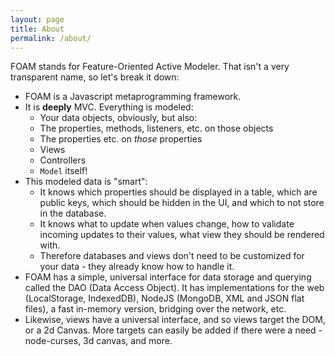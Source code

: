 ```yaml
---
layout: page
title: About
permalink: /about/
---
```


FOAM stands for Feature-Oriented Active Modeler. That isn't a very transparent name, so let's break it down:

- FOAM is a Javascript metaprogramming framework.
- It is **deeply** MVC. Everything is modeled:
    - Your data objects, obviously, but also:
    - The properties, methods, listeners, etc. on those objects
    - The properties etc. on *those* properties
    - Views
    - Controllers
    - `Model` itself!
- This modeled data is "smart":
    - It knows which properties should be displayed in a table, which are public keys, which should be hidden in the UI, and which to not store in the database.
    - It knows what to update when values change, how to validate incoming updates to their values, what view they should be rendered with.
    - Therefore databases and views don't need to be customized for your data - they already know how to handle it.
- FOAM has a simple, universal interface for data storage and querying called the DAO (Data Access Object). It has implementations for the web (LocalStorage, IndexedDB), NodeJS (MongoDB, XML and JSON flat files), a fast in-memory version, bridging over the network, etc.
- Likewise, views have a universal interface, and so views target the DOM, or a 2d Canvas. More targets can easily be added if there were a need - node-curses, 3d canvas, and more.

